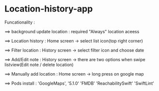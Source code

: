 # Location-history-app

Funcationality : 

==> background update location : required "Always" location aceess

==> Location history : Home screen -> select list icon(top right corner)

==> Filter location : History screen -> select filter icon and choose date

==> Add/Edit note : History screen -> there are two options when swipe listview(Edit note / delete location)

==> Manually add location : Home screen -> long press on google map 

==> Pods install :
  'GoogleMaps', '5.1.0'
  'FMDB'
  'ReachabilitySwift'
  'SwiftLint'
